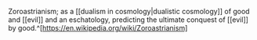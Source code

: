 Zoroastrianism; as a [[dualism in cosmology|dualistic cosmology]] of good and [[evil]] and an eschatology, predicting the ultimate conquest of [[evil]] by good.^[https://en.wikipedia.org/wiki/Zoroastrianism]